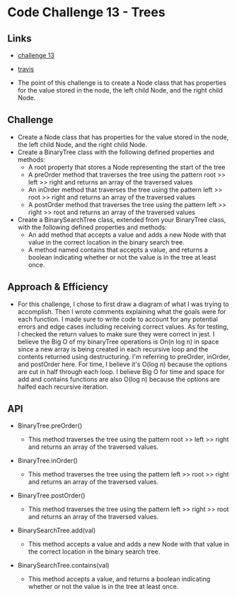 # Code Challenge 13 - Trees

## Links

- [challenge 13](https://github.com/james-401-advanced-javascript/data-structures-and-algorithms/pull/12)
- [travis](https://www.travis-ci.com/james-401-advanced-javascript/data-structures-and-algorithms)

- The point of this challenge is to create a Node class that has properties for the value stored in the node, the left child Node, and the right child Node.

## Challenge

- Create a Node class that has properties for the value stored in the node, the left child Node, and the right child Node.
- Create a BinaryTree class with the following defined properties and methods:
  - A root property that stores a Node representing the start of the tree
  - A preOrder method that traverses the tree using the pattern root >> left >> right and returns an array of the traversed values
  - An inOrder method that traverses the tree using the pattern left >> root >> right and returns an array of the traversed values
  - A postOrder method that traverses the tree using the pattern left >> right >> root and returns an array of the traversed values
- Create a BinarySearchTree class, extended from your BinaryTree class, with the following defined properties and methods:
  - An add method that accepts a value and adds a new Node with that value in the correct location in the binary search tree.
  - A method named contains that accepts a value, and returns a boolean indicating whether or not the value is in the tree at least once.

## Approach & Efficiency

- For this challenge, I chose to first draw a diagram of what I was trying to accomplish. Then I wrote comments explaining what the goals were for each function. I made sure to write code to account for any potential errors and edge cases including receiving correct values. As for testing, I checked the return values to make sure they were correct in jest. I believe the Big O of my binaryTree operations is On(n log n) in space since a new array is being created in each recursive loop and the contents returned using destructuring. I'm referring to preOrder, inOrder, and postOrder here. For time, I believe it's O(log n) because the options are cut in half through each loop. I believe Big O for time and space for add and contains functions are also O(log n) because the options are halfed each recursive iteration.

## API

- BinaryTree.preOrder()

  - This method traverses the tree using the pattern root >> left >> right and returns an array of the traversed values.

- BinaryTree.inOrder()

  - This method traverses the tree using the pattern left >> root >> right and returns an array of the traversed values.

- BinaryTree.postOrder()

  - This method traverses the tree using the pattern left >> right >> root and returns an array of the traversed values.

- BinarySearchTree.add(val)

  - This method accepts a value and adds a new Node with that value in the correct location in the binary search tree.

- BinarySearchTree.contains(val)

  - This method accepts a value, and returns a boolean indicating whether or not the value is in the tree at least once.
